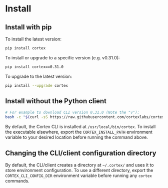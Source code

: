 # Install

## Install with pip

To install the latest version:

```bash
pip install cortex
```

<!-- CORTEX_VERSION_README x2 -->
To install or upgrade to a specific version (e.g. v0.31.0):

```bash
pip install cortex==0.31.0
```

To upgrade to the latest version:

```bash
pip install --upgrade cortex
```

## Install without the Python client

<!-- CORTEX_VERSION_README x2 -->
```bash
# For example to download CLI version 0.31.0 (Note the "v"):
bash -c "$(curl -sS https://raw.githubusercontent.com/cortexlabs/cortex/v0.31.0/get-cli.sh)"
```

By default, the Cortex CLI is installed at `/usr/local/bin/cortex`. To install the executable elsewhere, export the `CORTEX_INSTALL_PATH` environment variable to your desired location before running the command above.

## Changing the CLI/client configuration directory

By default, the CLI/client creates a directory at `~/.cortex/` and uses it to store environment configuration. To use a different directory, export the `CORTEX_CLI_CONFIG_DIR` environment variable before running any `cortex` commands.
